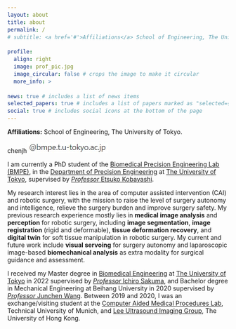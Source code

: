 ```yaml
---
layout: about
title: about
permalink: /
# subtitle: <a href='#'>Affiliations</a> School of Engineering, The University of Tokyo.

profile:
  align: right
  image: prof_pic.jpg
  image_circular: false # crops the image to make it circular
  more_info: >

news: true # includes a list of news items
selected_papers: true # includes a list of papers marked as "selected={true}"
social: true # includes social icons at the bottom of the page
---
```


**Affiliations:** School of Engineering, The University of Tokyo.

chenjh![](../assets/img/email.jpg)

I am currently a PhD student of the [Biomedical Precision Engineering Lab (BMPE)](https://www.bmpe.t.u-tokyo.ac.jp/index.html), in the [Department of Precision Engineering](https://www.pe.t.u-tokyo.ac.jp/en/index.html) at [The University of Tokyo](https://www.u-tokyo.ac.jp/en/), supervised by [*Professor* Etsuko Kobayashi](https://www.bmpe.t.u-tokyo.ac.jp/member.html).

My research interest lies in the area of computer assisted intervention (CAI) and robotic surgery, with the mission to raise the level of surgery autonomy and intelligence, relieve the surgery burden and improve surgery safety. My previous research experience mostly lies in **medical image analysis** and **perception** for robotic surgery, including **image segmentation**, **image registration** (rigid and deformable), **tissue deformation recovery**, and **digital twin** for soft tissue manipulation in robotic surgery. My current and future work include **visual servoing** for surgery autonomy and laparoscopic image-based **biomechanical analysis** as extra modality for surgical guidance and assessment.

I received my Master degree in [Biomedical Engineering](https://bioeng.t.u-tokyo.ac.jp/en/) at [The University of Tokyo](https://www.u-tokyo.ac.jp/en/) in 2022 supervised by [*Professor* Ichiro Sakuma](https://www.bmpe.t.u-tokyo.ac.jp/member.html), and Bachelor degree in Mechanical Engineering at Beihang University in 2020 supervised by [*Professor* Junchen Wang](https://mrs.buaa.edu.cn/?page_id=18). Between 2019 and 2020, I was an exchange/visiting student at the [Computer Aided Medical Procedures Lab](https://campar.in.tum.de/WebHome), Technical University of Munich, and [Lee Ultrasound Imaging Group](https://www.eee.hku.hk/~wnlee/), The University of Hong Kong.
